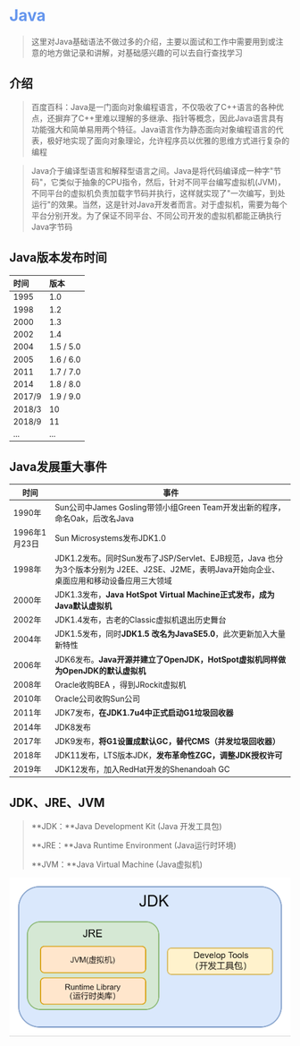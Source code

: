 <h1 style="color: cornflowerblue">Java</h1>

> 这里对Java基础语法不做过多的介绍，主要以面试和工作中需要用到或注意的地方做记录和讲解，对基础感兴趣的可以去自行查找学习



## 介绍

> 百度百科：Java是一门面向对象编程语言，不仅吸收了C++语言的各种优点，还摒弃了C++里难以理解的多继承、指针等概念，因此Java语言具有功能强大和简单易用两个特征。Java语言作为静态面向对象编程语言的代表，极好地实现了面向对象理论，允许程序员以优雅的思维方式进行复杂的编程

> Java介于编译型语言和解释型语言之间。Java是将代码编译成一种字"节码"，它类似于抽象的CPU指令，然后，针对不同平台编写虚拟机(JVM)，不同平台的虚拟机负责加载字节码并执行，这样就实现了"一次编写，到处运行"的效果。当然，这是针对Java开发者而言。对于虚拟机，需要为每个平台分别开发。为了保证不同平台、不同公司开发的虚拟机都能正确执行Java字节码



## Java版本发布时间

| 时间   | 版本      |
| :----- | :-------- |
| 1995   | 1.0       |
| 1998   | 1.2       |
| 2000   | 1.3       |
| 2002   | 1.4       |
| 2004   | 1.5 / 5.0 |
| 2005   | 1.6 / 6.0 |
| 2011   | 1.7 / 7.0 |
| 2014   | 1.8 / 8.0 |
| 2017/9 | 1.9 / 9.0 |
| 2018/3 | 10        |
| 2018/9 | 11        |
| ...    | ...       |



## Java发展重大事件

| 时间          | 事件                                                         |
| ------------- | ------------------------------------------------------------ |
| 1990年        | Sun公司中James Gosling带领小组Green Team开发出新的程序，命名Oak，后改名Java |
| 1996年1月23日 | Sun Microsystems发布JDK1.0                                   |
| 1998年        | JDK1.2发布。同时Sun发布了JSP/Servlet、EJB规范，Java 也分为3个版本分别为 J2EE、J2SE、J2ME，表明Java开始向企业、桌面应用和移动设备应用三大领域 |
| 2000年        | JDK1.3发布，**Java HotSpot Virtual Machine正式发布，成为Java默认虚拟机** |
| 2002年        | JDK1.4发布，古老的Classic虚拟机退出历史舞台                  |
| 2004年        | JDK1.5发布，同时**JDK1.5 改名为JavaSE5.0**，此次更新加入大量新特性 |
| 2006年        | JDK6发布。**Java开源并建立了OpenJDK，HotSpot虚拟机同样做为OpenJDK的默认虚拟机** |
| 2008年        | Oracle收购BEA ，得到JRockit虚拟机                            |
| 2010年        | Oracle公司收购Sun公司                                        |
| 2011年        | JDK7发布，**在JDK1.7u4中正式启动G1垃圾回收器**               |
| 2014年        | JDK8发布                                                     |
| 2017年        | JDK9发布，**将G1设置成默认GC，替代CMS（并发垃圾回收器）**    |
| 2018年        | JDK11发布，LTS版本JDK，**发布革命性ZGC，调整JDK授权许可**    |
| 2019年        | JDK12发布，加入RedHat开发的Shenandoah GC                     |



## JDK、JRE、JVM

> **JDK：**Java Development Kit (Java 开发工具包)
>
> **JRE：**Java Runtime Environment (Java运行时环境)
>
> **JVM：**Java Virtual Machine (Java虚拟机)

![image-20211012124818021](README/image-20211012124818021.png)